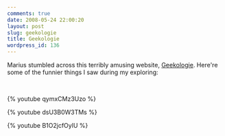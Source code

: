 ```yaml
---
comments: true
date: 2008-05-24 22:00:20
layout: post
slug: geekologie
title: Geekologie
wordpress_id: 136
---
```


Marius stumbled across this terribly amusing website, [Geekologie](http://www.geekologie.com/). Here're some of the funnier things I saw during my exploring:




 




{% youtube qymxCMz3Uzo %}




{% youtube dsU3B0W3TMs %}


{% youtube B1O2jcfOylU %}
